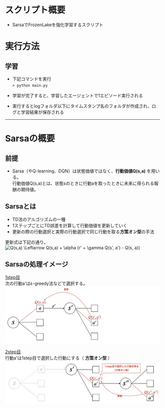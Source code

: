 # スクリプト概要
* SarsaでFrozenLakeを強化学習するスクリプト  

# 実行方法
## 学習
* 下記コマンドを実行  
`> python main.py`　　

* 学習が完了すると、学習したエージェントで1エピソード実行される  
* 実行するとlogフォルダ以下にタイムスタンプ名のフォルダが作成され、ログと学習結果が保存される  

---
# Sarsaの概要  
## 前提
* Sarsa（やQ-learning、DQN）は状態価値ではなく、**行動価値Q(s,a)** を用いる。  
  行動価値Q(s,a)とは、状態sのときに行動aを取ったときに未来に得られる報酬の期待値。  

## Sarsaとは  
* TD法のアルゴリズムの一種  
* 1ステップごとにTD誤差を計算して行動価値を更新していく  
* 更新の際の行動選択と実際の行動選択で同じ行動を取る**方策オン型**の手法  

更新式は下記の通り。  
<img src=
"https://render.githubusercontent.com/render/math?math=%5Clarge+%5Cdisplaystyle+Q%28s%2Ca%29+%5CLeftarrow+Q%28s%2Ca%29+%2B+%5Calpha+%28r%27+%2B+%5Cgamma+Q%28s%27%2C+a%27%29+-+Q%28s%2C+a%29%29" 
alt="Q(s,a) \Leftarrow Q(s,a) + \alpha (r' + \gamma Q(s', a') - Q(s, a))">

## Sarsaの処理イメージ  
<u>1step目</u>  
次の行動a'はε-greedy法などで選択する。  
<img src="../../docs/TD/Sarsa/Sarsa1.jpg">

<u>2step目</u>  
行動a'は1step目で選択した行動にする（ **方策オン型** ）  
<img src="../../docs/TD/Sarsa/Sarsa2.jpg">